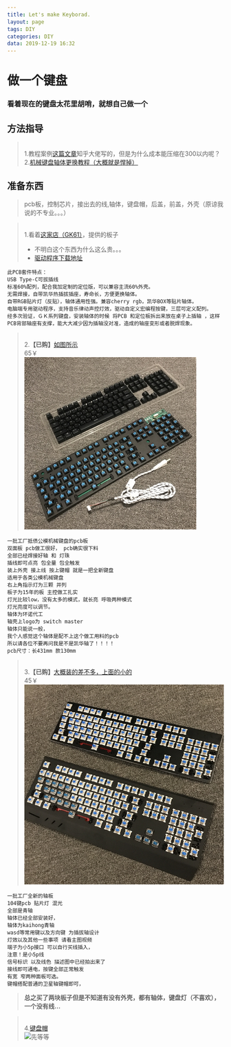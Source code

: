 ```yaml
---
title: Let's make Keyborad.
layout: page
tags: DIY
categories: DIY
data: 2019-12-19 16:32
---
```

# __做一个键盘__
### 看着现在的键盘太花里胡哨，就想自己做一个
## 方法指导
> <br/>1.教程案例[这篇文章](https://zhuanlan.zhihu.com/p/30709293)知乎大佬写的，但是为什么成本能压缩在300以内呢？
> <br/>2.[机械键盘轴体更换教程（大概就是悍掉）](https://jingyan.baidu.com/article/4b07be3c4d424248b280f358.html)

## 准备东西
> pcb板，控制芯片，接出去的线,轴体，键盘帽，后盖，前盖，外壳（原谅我说的不专业。。。）

> <br/>1.看着[这家店（GK61）](https://item.taobao.com/item.htm?spm=a230r.1.14.80.1d112601Cw2SeG&id=576501224972&ns=1&abbucket=11#detail)，提供的板子<br/>
> - 不明白这个东西为什么这么贵。。。
> - [驱动程序下载地址](http://gk61-drive.oss-cn-shenzhen.aliyuncs.com/gk61.exe)
```
此PCB套件特点：     
USB Type-C可拔插线
标准60%配列，配合我加定制的定位版，可以兼容主流60%外壳。
无需焊接，自带凯华热插拔插座，寿命长，方便更换轴体。
自带RGB贴片灯（反贴），轴体通用性强。兼容cherry rgb，凯华BOX等贴片轴体。
电脑端专用驱动程序，支持音乐律动声控灯效，驱动自定义宏编程按键，三层可定义配列。
经多次验证，ＧＫ系列键盘，安装轴体的时候 将PCB 和定位板拆出来放在桌子上插轴 ，这样PCB背部轴座有支撑，能大大减少因为插轴没对准，造成的轴座变形或者脱焊现象。
```

> <br/>2.<b>【已购】</b>[如图所示](https://item.taobao.com/item.htm?spm=a230r.1.14.22.69cf498eGMLV9H&id=595224664481&ns=1&abbucket=11#detail)
> <br/>65￥<br/><img src="/public/image/002.jpg" alt="65元"/>
```
一批工厂抵债公模机械键盘的pcb板
双面板 pcb做工很好， pcb确实很下料
全部已经焊接好轴 和 灯珠 
插线即可点亮 包全量 包全触发
装上外壳 接上线 按上键帽 就是一把全新键盘
适用于各类公模机械键盘
右上角指示灯为三颗 并列
板子为15年的板 主控做工扎实 
灯光比较low，没有太多的模式，就长亮 呼吸两种模式
灯光亮度可以调节。
轴体为环诺代工
轴壳上logo为 switch master
轴体只能说一般，
我个人感觉这个轴体是配不上这个做工用料的pcb
所以请各位不要再问我是不是凯华轴了！！！！
pcb尺寸：长431mm 款130mm
```

> <br/>3.<b>【已购】</b>[大概装的差不多，上面的小的](https://item.taobao.com/item.htm?spm=a1z09.2.0.0.bb7c2e8dH04CoU&id=607082157698&_u=j2qk6pe1dfb9)
> <br/>45￥<br/><img src="/public/image/003.jpg"/>
```
一批工厂全新的轴板
104键pcb 贴片灯 混光 
全部是青轴
轴体已经全部安装好，
轴体为kaihong青轴
wasd等常用键以及方向键 为插拔轴设计
灯效以及其他一些事项 请看主图视频
端子为小5p接口 可以自行买线插入，
注意！是小5p线
信号标识 以及线色 描述图中已经拍出来了
接线即可通电，按键全部正常触发
有宽 窄两种面板可选。
键帽搭配普通的卫星轴键帽即可，
```

> __总之买了两块板子但是不知道有没有外壳，都有轴体，键盘灯（不喜欢），一个没有线...__

> <br/>4.<b></b>[键盘帽](//)
> <br/><img src="/public/image/" alt="先等等"/>
